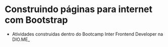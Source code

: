 # Construindo páginas para internet com Bootstrap
- Atividades construidas dentro do Bootcamp Inter Frontend Developer na DIO.ME_